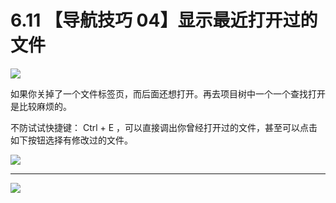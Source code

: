 # 6.11 【导航技巧 04】显示最近打开过的文件

![](http://image.iswbm.com/20200804124133.png)

如果你关掉了一个文件标签页，而后面还想打开。再去项目树中一个一个查找打开是比较麻烦的。

不防试试快捷键： Ctrl + E ，可以直接调出你曾经打开过的文件，甚至可以点击如下按钮选择有修改过的文件。

![](http://image.iswbm.com/image-20200829143014675.png)



---

![](http://image.iswbm.com/20200607174235.png)